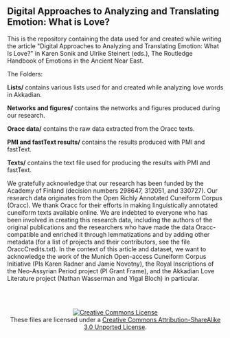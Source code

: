 ## Digital Approaches to Analyzing and Translating Emotion: What is Love?

This is the repository containing the data used for and created while writing the article "Digital Approaches to Analyzing and Translating Emotion: What Is Love?" in Karen Sonik and Ulrike Steinert (eds.), The Routledge Handbook of Emotions in the Ancient Near East.

The Folders:

<b>Lists/</b> contains various lists used for and created while analyzing love words in Akkadian.

<b>Networks and figures/</b> contains the networks and figures produced during our research.

<b>Oracc data/</b> contains the raw data extracted from the Oracc texts.

<b>PMI and fastText results/</b> contains the results produced with PMI and fastText.

<b>Texts/</b> contains the text file used for producing the results with PMI and fastText.

We gratefully acknowledge that our research has been funded by the Academy of Finland (decision numbers 298647, 312051, and 330727). Our research data originates from the Open Richly Annotated Cuneiform Corpus (Oracc). We thank Oracc for their efforts in making linguistically annotated cuneiform texts available online. We are indebted to everyone who has been involved in creating this research data, including the authors of the original publications and the researchers who have made the data Oracc-compatible and enriched it through lemmatizations and by adding other metadata (for a list of projects and their contributors, see the file OraccCredits.txt). In the context of this article and dataset, we want to acknowledge the work of the Munich Open-access Cuneiform Corpus Initiative (PIs Karen Radner and Jamie Novotny), the Royal Inscriptions of the Neo-Assyrian Period project (PI Grant Frame), and the Akkadian Love Literature project (Nathan Wasserman and Yigal Bloch) in particular. 

<br><br>

<p align="center">
<a rel="license" href="http://creativecommons.org/licenses/by-sa/3.0/"><img alt="Creative Commons License" style="border-width:0" src="https://i.creativecommons.org/l/by-sa/3.0/88x31.png" /></a><br />These files are licensed under a <a rel="license" href="http://creativecommons.org/licenses/by-sa/3.0/">Creative Commons Attribution-ShareAlike 3.0 Unported License</a>.</p>
